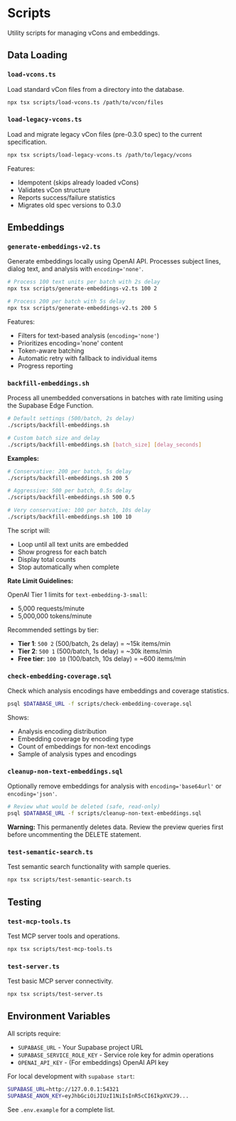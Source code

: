 # Scripts

Utility scripts for managing vCons and embeddings.

## Data Loading

### `load-vcons.ts`
Load standard vCon files from a directory into the database.

```bash
npx tsx scripts/load-vcons.ts /path/to/vcon/files
```

### `load-legacy-vcons.ts`
Load and migrate legacy vCon files (pre-0.3.0 spec) to the current specification.

```bash
npx tsx scripts/load-legacy-vcons.ts /path/to/legacy/vcons
```

Features:
- Idempotent (skips already loaded vCons)
- Validates vCon structure
- Reports success/failure statistics
- Migrates old spec versions to 0.3.0

## Embeddings

### `generate-embeddings-v2.ts`
Generate embeddings locally using OpenAI API. Processes subject lines, dialog text, and analysis with `encoding='none'`.

```bash
# Process 100 text units per batch with 2s delay
npx tsx scripts/generate-embeddings-v2.ts 100 2

# Process 200 per batch with 5s delay
npx tsx scripts/generate-embeddings-v2.ts 200 5
```

Features:
- Filters for text-based analysis (`encoding='none'`)
- Prioritizes encoding='none' content
- Token-aware batching
- Automatic retry with fallback to individual items
- Progress reporting

### `backfill-embeddings.sh`
Process all unembedded conversations in batches with rate limiting using the Supabase Edge Function.

```bash
# Default settings (500/batch, 2s delay)
./scripts/backfill-embeddings.sh

# Custom batch size and delay
./scripts/backfill-embeddings.sh [batch_size] [delay_seconds]
```

**Examples:**

```bash
# Conservative: 200 per batch, 5s delay
./scripts/backfill-embeddings.sh 200 5

# Aggressive: 500 per batch, 0.5s delay  
./scripts/backfill-embeddings.sh 500 0.5

# Very conservative: 100 per batch, 10s delay
./scripts/backfill-embeddings.sh 100 10
```

The script will:
- Loop until all text units are embedded
- Show progress for each batch
- Display total counts
- Stop automatically when complete

**Rate Limit Guidelines:**

OpenAI Tier 1 limits for `text-embedding-3-small`:
- 5,000 requests/minute
- 5,000,000 tokens/minute

Recommended settings by tier:
- **Tier 1**: `500 2` (500/batch, 2s delay) = ~15k items/min
- **Tier 2**: `500 1` (500/batch, 1s delay) = ~30k items/min  
- **Free tier**: `100 10` (100/batch, 10s delay) = ~600 items/min

### `check-embedding-coverage.sql`
Check which analysis encodings have embeddings and coverage statistics.

```bash
psql $DATABASE_URL -f scripts/check-embedding-coverage.sql
```

Shows:
- Analysis encoding distribution
- Embedding coverage by encoding type
- Count of embeddings for non-text encodings
- Sample of analysis types and encodings

### `cleanup-non-text-embeddings.sql`
Optionally remove embeddings for analysis with `encoding='base64url'` or `encoding='json'`.

```bash
# Review what would be deleted (safe, read-only)
psql $DATABASE_URL -f scripts/cleanup-non-text-embeddings.sql
```

**Warning:** This permanently deletes data. Review the preview queries first before uncommenting the DELETE statement.

### `test-semantic-search.ts`
Test semantic search functionality with sample queries.

```bash
npx tsx scripts/test-semantic-search.ts
```

## Testing

### `test-mcp-tools.ts`
Test MCP server tools and operations.

```bash
npx tsx scripts/test-mcp-tools.ts
```

### `test-server.ts`
Test basic MCP server connectivity.

```bash
npx tsx scripts/test-server.ts
```

## Environment Variables

All scripts require:
- `SUPABASE_URL` - Your Supabase project URL
- `SUPABASE_SERVICE_ROLE_KEY` - Service role key for admin operations
- `OPENAI_API_KEY` - (For embeddings) OpenAI API key

For local development with `supabase start`:
```bash
SUPABASE_URL=http://127.0.0.1:54321
SUPABASE_ANON_KEY=eyJhbGciOiJIUzI1NiIsInR5cCI6IkpXVCJ9...
```

See `.env.example` for a complete list.

